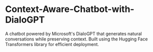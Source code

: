 # Context-Aware-Chatbot-with-DialoGPT
A chatbot powered by Microsoft's DialoGPT that generates natural conversations while preserving context. Built using the Hugging Face Transformers library for efficient deployment.
